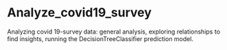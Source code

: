 # Analyze_covid19_survey
Analyzing covid 19-survey data: general analysis, exploring relationships to find insights, running the DecisionTreeClassifier prediction model.
